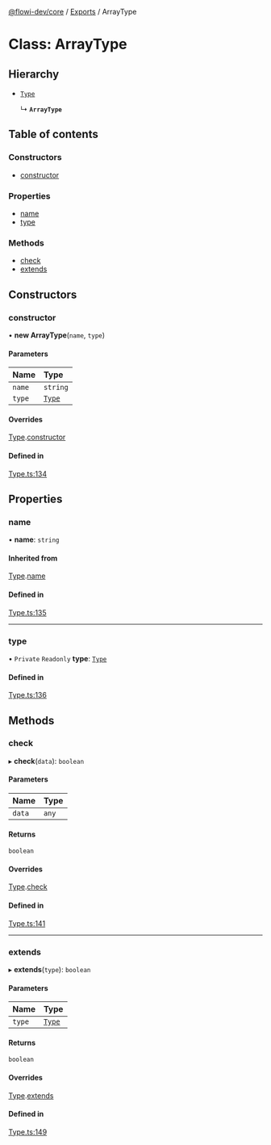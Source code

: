 [@flowi-dev/core](../README.md) / [Exports](../modules.md) / ArrayType

# Class: ArrayType

## Hierarchy

- [`Type`](Type.md)

  ↳ **`ArrayType`**

## Table of contents

### Constructors

- [constructor](ArrayType.md#constructor)

### Properties

- [name](ArrayType.md#name)
- [type](ArrayType.md#type)

### Methods

- [check](ArrayType.md#check)
- [extends](ArrayType.md#extends)

## Constructors

### constructor

• **new ArrayType**(`name`, `type`)

#### Parameters

| Name | Type |
| :------ | :------ |
| `name` | `string` |
| `type` | [`Type`](Type.md) |

#### Overrides

[Type](Type.md).[constructor](Type.md#constructor)

#### Defined in

[Type.ts:134](https://github.com/flowi-dev/core/blob/dca7728/src/classes/Type.ts#L134)

## Properties

### name

• **name**: `string`

#### Inherited from

[Type](Type.md).[name](Type.md#name)

#### Defined in

[Type.ts:135](https://github.com/flowi-dev/core/blob/dca7728/src/classes/Type.ts#L135)

___

### type

• `Private` `Readonly` **type**: [`Type`](Type.md)

#### Defined in

[Type.ts:136](https://github.com/flowi-dev/core/blob/dca7728/src/classes/Type.ts#L136)

## Methods

### check

▸ **check**(`data`): `boolean`

#### Parameters

| Name | Type |
| :------ | :------ |
| `data` | `any` |

#### Returns

`boolean`

#### Overrides

[Type](Type.md).[check](Type.md#check)

#### Defined in

[Type.ts:141](https://github.com/flowi-dev/core/blob/dca7728/src/classes/Type.ts#L141)

___

### extends

▸ **extends**(`type`): `boolean`

#### Parameters

| Name | Type |
| :------ | :------ |
| `type` | [`Type`](Type.md) |

#### Returns

`boolean`

#### Overrides

[Type](Type.md).[extends](Type.md#extends)

#### Defined in

[Type.ts:149](https://github.com/flowi-dev/core/blob/dca7728/src/classes/Type.ts#L149)
